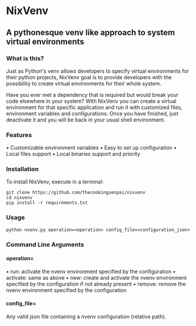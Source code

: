 # NixVenv

## A pythonesque venv like approach to system virtual environments

### What is this?

Just as Python's venv allows developers to specify virtual environments for their python projects, NixVenv goal is to provide developers with the possibility to create virtual environments for their whole system.

Have you ever met a dependency that is required but would break your code elsewhere in your system? With NixVenv you can create a virtual environment for that specific application and run it with customized files, environment variables and configurations. Once you have finished, just deactivate it and you will be back in your usual shell environment.

### Features

• Customizable environment variables
• Easy to set up configuration
• Local files support
• Local binaries support and priority

### Installation

To install NixVenv, execute in a terminal:

    git clone https://github.com/thecookingsenpai/nixvenv
    cd nixvenv
    pip install -r requirements.txt

### Usage

    python nvenv.py operation=<operation> config_file=<configuration_json>

### Command Line Arguments

#### operation=

• run: activate the nvenv environment specified by the configuration
• activate: same as above
• new: create and activate the nvenv environment specified by the configuration if not already present
• remove: remove the nvenv environment specified by the configuration

#### config_file=

Any valid json file containing a nvenv configuration (relative path).
